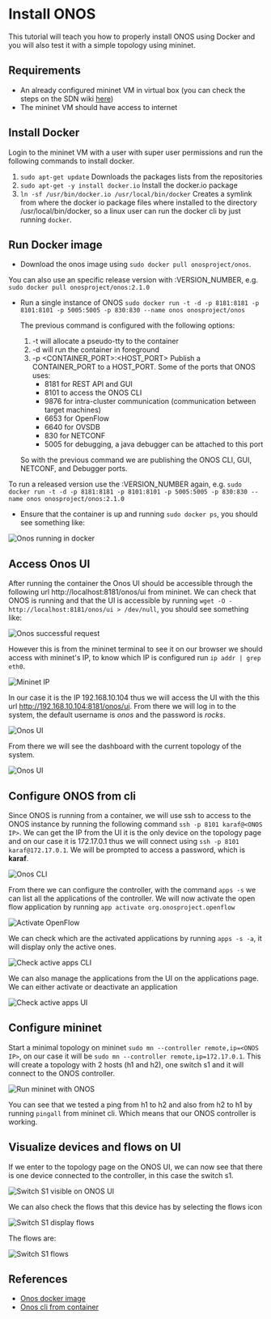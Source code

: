 # Install ONOS

This tutorial will teach you how to properly install ONOS using Docker and you will also test it with a simple topology using mininet.

## Requirements
- An already configured mininet VM in virtual box (you can check the steps on the SDN wiki [here](http://sdn.wikidot.com/setting-up))
- The mininet VM should have access to internet

## Install Docker
Login to the mininet VM with a user with super user permissions and run the following commands to install docker.
1. `sudo apt-get update` Downloads the packages lists from the repositories
1. `sudo apt-get -y install docker.io` Install the docker.io package
1. `ln -sf /usr/bin/docker.io /usr/local/bin/docker` Creates a symlink from where the docker io package files where installed to the directory /usr/local/bin/docker, so a linux user can run the docker cli by just running `docker`.

## Run Docker image
- Download the onos image using  `sudo docker pull onosproject/onos`.

You can also use an specific release version with :VERSION_NUMBER, e.g. `sudo docker pull onosproject/onos:2.1.0`
- Run a single instance of ONOS
`sudo docker run -t -d -p 8181:8181 -p 8101:8101 -p 5005:5005 -p 830:830 --name onos onosproject/onos`

    The previous command is configured with the following options:
    1. -t will allocate a pseudo-tty to the container
    1. -d will run the container in foreground 
    1. -p <CONTAINER_PORT>:<HOST_PORT> Publish a CONTAINER_PORT to a HOST_PORT. Some of the ports that ONOS uses:
        - 8181    for REST API and GUI
        - 8101    to access the ONOS CLI
        - 9876    for intra-cluster communication (communication between target machines)
        - 6653    for OpenFlow
        - 6640    for OVSDB
        - 830     for NETCONF 
        - 5005    for debugging, a java debugger can be attached to this port
    
    So with the previous command we are publishing the ONOS CLI, GUI, NETCONF, and Debugger ports.

To run a released version use the :VERSION_NUMBER again, e.g. `sudo docker run -t -d -p 8181:8181 -p 8101:8101 -p 5005:5005 -p 830:830 --name onos onosproject/onos:2.1.0`

- Ensure that the container is up and running `sudo docker ps`, you should see something like:

![Onos running in docker](./res/onos_running.png)

## Access Onos UI

After running the container the Onos UI should be accessible through the following url http://localhost:8181/onos/ui from mininet. We can check that ONOS is running and that the UI is accessible by running `wget -O - http://localhost:8181/onos/ui > /dev/null`, you should see something like:

![Onos successful request](./res/onos_request.png)

However this is from the mininet terminal to see it on our browser we should access with mininet's IP, to know which IP is configured run `ip addr | grep eth0`. 

![Mininet IP](./res/mininet_ip.png)

In our case it is the IP 192.168.10.104 thus we will access the UI with the this url http://192.168.10.104:8181/onos/ui. From there we will log in to the system, the default username is _onos_ and the password is _rocks_.

![Onos UI](./res/onos_ui.png)

From there we will see the dashboard with the current topology of the system.

![Onos UI](./res/onos_ui_logged.png)

## Configure ONOS from cli
Since ONOS is running from a container, we will use ssh to access to the ONOS instance by running the following command `ssh -p 8101 karaf@<ONOS IP>`. We can get the IP from the UI it is the only device on the topology page and on our case it is 172.17.0.1 thus we will connect using `ssh -p 8101 karaf@172.17.0.1`. We will be prompted to access a password, which is **karaf**.

![Onos CLI](./res/onos_cli.png)

From there we can configure the controller, with the command `apps -s` we can list all the applications of the controller. We will now activate the open flow application by running `app activate org.onosproject.openflow`

![Activate OpenFlow](./res/activate_openflow.png)

We can check which are the activated applications by running `apps -s -a`, it will display only the active ones.

![Check active apps CLI](./res/check_active_apps.png)

We can also manage the applications from the UI on the applications page. We can either activate or deactivate an application

![Check active apps UI](./res/apps_on_ui.png)

## Configure mininet
Start a minimal topology on mininet `sudo mn --controller remote,ip=<ONOS IP>`, on our case it will be `sudo mn --controller remote,ip=172.17.0.1`. This will create a topology with 2 hosts (h1 and h2), one switch s1 and it will connect to the ONOS controller.

![Run mininet with ONOS](./res/mininet_with_onos.png)

You can see that we tested a ping from h1 to h2 and also from h2 to h1 by running `pingall` from mininet cli. Which means that our ONOS controller is working.

## Visualize devices and flows on UI

If we enter to the topology page on the ONOS UI, we can now see that there is one device connected to the controller, in this case the switch s1.

![Switch S1 visible on ONOS UI](./res/one_switch.png)

We can also check the flows that this device has by selecting the flows icon

![Switch S1 display flows](./res/display_flows.png)

The flows are:

![Switch S1 flows](./res/flows.png)

## References

- [Onos docker image](https://wiki.onosproject.org/display/ONOS/Single+Instance+Docker+deployment)
- [Onos cli from container](https://wiki.onosproject.org/pages/viewpage.action?pageId=3444271)